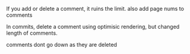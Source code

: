 If you add or delete a comment, it ruins the limit.
also add page nums to comments

In commits, delete a comment using optimisic rendering, but changed length of comments.

comments dont go down as they are deleted

<!-- if on page 3, then sort by 100, no articles

So, if change limit => p = 1 -->
